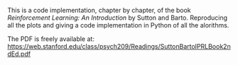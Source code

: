 This is a code implementation, chapter by chapter, of the book _Reinforcement Learning: An Introduction_ by Sutton and Barto. Reproducing all the plots and giving a code implementation in Python of all the alorithms.

The PDF is freely available at: https://web.stanford.edu/class/psych209/Readings/SuttonBartoIPRLBook2ndEd.pdf
